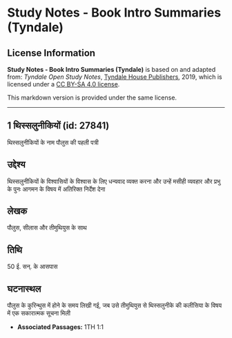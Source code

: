 # Study Notes - Book Intro Summaries (Tyndale)

## License Information

**Study Notes - Book Intro Summaries (Tyndale)** is based on and adapted from: _Tyndale Open Study Notes_, [Tyndale House Publishers](https://tyndaleopenresources.com/), 2019, which is licensed under a [CC BY-SA 4.0 license](https://creativecommons.org/licenses/by-sa/4.0/legalcode.en).

This markdown version is provided under the same license.



--------------------------------

## 1 थिस्सलुनीकियों (id: 27841)

थिस्सलुनीकियों के नाम पौलुस की पहली पत्री

उद्देश्य
--------

थिस्सलुनीकियों के विश्वासियों के विश्वास के लिए धन्यवाद व्यक्त करना और उन्हें मसीही व्यवहार और प्रभु के पुनः आगमन के विषय में अतिरिक्त निर्देश देना

लेखक
----

पौलुस, सीलास और तीमुथियुस के साथ

तिथि
----

50 ई. सन्. के आसपास

घटनास्थल
--------

पौलुस के कुरिन्थुस में होने के समय लिखी गई, जब उसे तीमुथियुस से थिस्सलुनीके की कलीसिया के विषय में एक सकारात्मक सूचना मिली

* **Associated Passages:** 1TH 1:1

